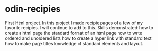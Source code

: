 # odin-recipies
First Html project.
 In this project I made recipie pages of a few of my favorite recipies. I will continue to add to this. 
 Skills demonstrated: 
 	how to create a html page the standard format of an html page 
 	how to write ordered and unordered lists 
 	how to create a hyper link with standard text 
 	how to make page titles knowledge of standard elements and layout.
